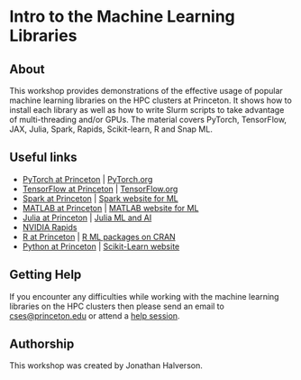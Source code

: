 # Intro to the Machine Learning Libraries

## About

This workshop provides demonstrations of the effective usage of popular machine learning libraries on the HPC clusters at Princeton. It shows how to install each library as well as how to write Slurm scripts to take advantage of multi-threading and/or GPUs. The material covers PyTorch, TensorFlow, JAX, Julia, Spark, Rapids, Scikit-learn, R and Snap ML.

<!--
## Announcements

#### AI for Science Bootcamp, by NVIDIA
Tue May 18, 9am-12:30pm & Wed May 19, 9am-12:30pm  
Virtual workshop (Zoom link will be emailed to accepted participants)  
[Registration is required](https://researchcomputing.princeton.edu/events/2021/ai-science-bootcamp-nvidia)
-->

## Useful links
- [PyTorch at Princeton](https://github.com/PrincetonUniversity/install_pytorch)  |  [PyTorch.org](https://pytorch.org)  
- [TensorFlow at Princeton](https://github.com/PrincetonUniversity/slurm_mnist) | [TensorFlow.org](https://www.tensorflow.org)  
- [Spark at Princeton](https://researchcomputing.princeton.edu/faq/spark-via-slurm) | [Spark website for ML](https://spark.apache.org/docs/2.2.0/ml-guide.html)  
- [MATLAB at Princeton](https://researchcomputing.princeton.edu/matlab) | [MATLAB website for ML](https://www.mathworks.com/solutions/machine-learning.html)  
- [Julia at Princeton](https://researchcomputing.princeton.edu/julia) | [Julia ML and AI](https://juliacomputing.com/domains/ml-and-ai.html)  
- [NVIDIA Rapids](https://rapids.ai/)  
- [R at Princeton](https://researchcomputing.princeton.edu/R) | [R ML packages on CRAN](https://cran.r-project.org/web/views/MachineLearning.html) 
- [Python at Princeton](https://github.com/PrincetonUniversity/installing_python_packages) | [Scikit-Learn website](https://scikit-learn.org/stable/)  


<!--
## Adroit Reservation

Add the following line to your Slurm script for access to the V100 GPU node during the workshop:

```
#SBATCH --reservation=mllib      # REMOVE THIS LINE AFTER THE WORKSHOP
```


#### NVIDIA GPU Hackathon at Princeton

Dates: June 2, 8-10  
[Become a mentor](https://bit.ly/PU_becomeGPUmentor)

#### New GPU Nodes

Della will soon have 20 nodes with 2 [A100](https://www.nvidia.com/en-us/data-center/a100/) GPUs per node.  
TigerGPU will hopefully be replaced in the Fall.  
AMD GPU node coming to Adroit in the coming weeks.

## Workshop Survey and Screenshots
[Start Survey](http://bit.ly/picscie_wkshp_survey_spring2021)
-->

<!--
## Attendance Sheet

[Click here](https://docs.google.com/spreadsheets/d/1t0T7YI81exo_CEIMLoViIwjwUNYMrgOIXqkmar3WRPw/edit#gid=0)
-->

## Getting Help

If you encounter any difficulties while working with the machine learning libraries on the HPC clusters then please send an email to <a href="mailto:cses@princeton.edu">cses@princeton.edu</a> or attend a <a href="https://researchcomputing.princeton.edu/education/help-sessions">help session</a>.

## Authorship

This workshop was created by Jonathan Halverson.
